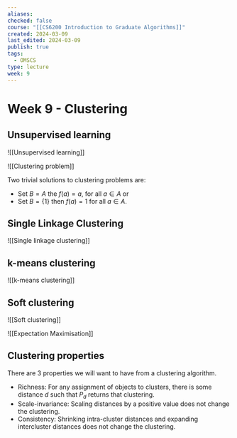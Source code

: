 ```yaml
---
aliases: 
checked: false
course: "[[CS6200 Introduction to Graduate Algorithms]]"
created: 2024-03-09
last_edited: 2024-03-09
publish: true
tags:
  - OMSCS
type: lecture
week: 9
---
```

# Week 9 - Clustering

## Unsupervised learning

![[Unsupervised learning]]

![[Clustering problem]]

Two trivial solutions to clustering problems are:
- Set $B = A$ the $f(a) = a$, for all $a \in A$ or
- Set $B = \{1\}$ then $f(a) = 1$ for all $a \in A$.

## Single Linkage Clustering

![[Single linkage clustering]]

## k-means clustering

![[k-means clustering]]

## Soft clustering

![[Soft clustering]]

![[Expectation Maximisation]]

## Clustering properties

There are 3 properties we will want to have from a clustering algorithm.
- Richness: For any assignment of objects to clusters, there is some distance $d$ such that $P_d$ returns that clustering.
- Scale-invariance: Scaling distances by a positive value does not change the clustering.
- Consistency: Shrinking intra-cluster distances and expanding intercluster distances does not change the clustering.

